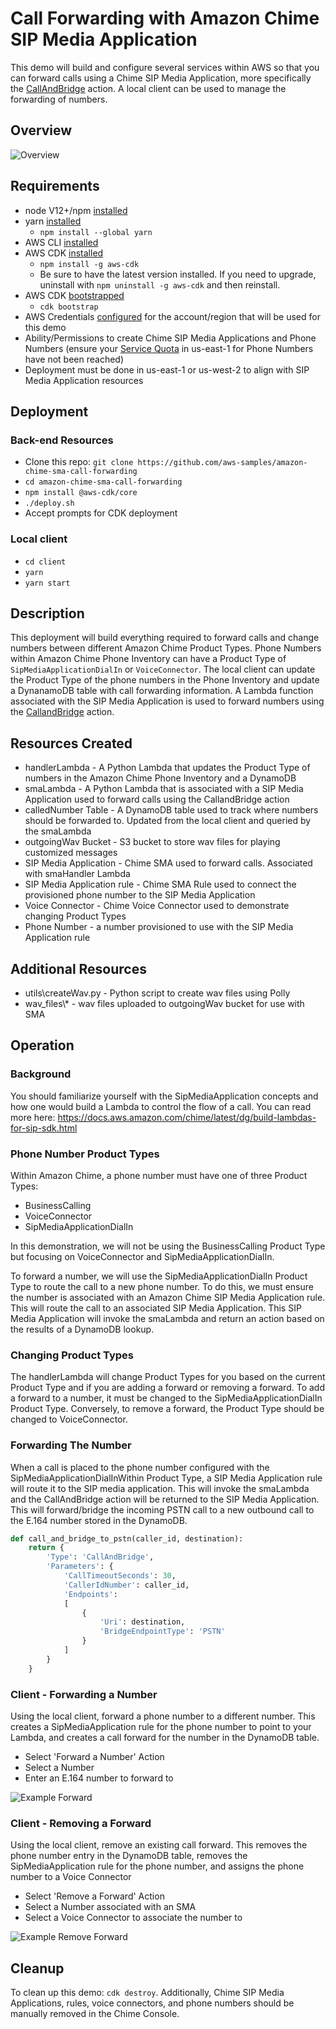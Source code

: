 # Call Forwarding with Amazon Chime SIP Media Application

This demo will build and configure several services within AWS so that you can forward calls using a Chime SIP Media Application, more specifically the [CallAndBridge](https://docs.aws.amazon.com/chime/latest/dg/call-and-bridge.html) action. A local client can be used to manage the forwarding of numbers.
## Overview

![Overview](/images/Overview.png)
## Requirements
- node V12+/npm [installed](https://www.npmjs.com/get-npm)
- yarn [installed](https://classic.yarnpkg.com/en/docs/install)
  - `npm install --global yarn`
- AWS CLI [installed](https://docs.aws.amazon.com/cli/latest/userguide/install-cliv2.html)
- AWS CDK [installed](https://docs.aws.amazon.com/cdk/latest/guide/getting_started.html#getting_started_install)
  - `npm install -g aws-cdk`
  - Be sure to have the latest version installed. If you need to upgrade, uninstall with `npm uninstall -g aws-cdk` and then reinstall.
- AWS CDK [bootstrapped](https://docs.aws.amazon.com/cdk/latest/guide/bootstrapping.html)
  - `cdk bootstrap`
- AWS Credentials [configured](https://docs.aws.amazon.com/cli/latest/userguide/cli-configure-files.html) for the account/region that will be used for this demo
- Ability/Permissions to create Chime SIP Media Applications and Phone Numbers (ensure your [Service Quota](https://console.aws.amazon.com/servicequotas/home/services/chime/quotas) in us-east-1 for Phone Numbers have not been reached)
- Deployment must be done in us-east-1 or us-west-2 to align with SIP Media Application resources

## Deployment
### Back-end Resources
- Clone this repo: `git clone https://github.com/aws-samples/amazon-chime-sma-call-forwarding`
- `cd amazon-chime-sma-call-forwarding`
- `npm install @aws-cdk/core`
- `./deploy.sh`
- Accept prompts for CDK deployment

### Local client
- `cd client`
- `yarn`
- `yarn start`

## Description
This deployment will build everything required to forward calls and change numbers between different Amazon Chime Product Types.  Phone Numbers within Amazon Chime Phone Inventory can have a Product Type of `SipMediaApplicationDialIn` or `VoiceConnector`. The local client can update the Product Type of the phone numbers in the Phone Inventory and update a DynanamoDB table with call forwarding information. A Lambda function associated with the SIP Media Application is used to forward numbers using the [CallandBridge](https://docs.aws.amazon.com/chime/latest/dg/call-and-bridge.html) action.

## Resources Created
- handlerLambda - A Python Lambda that updates the Product Type of numbers in the Amazon Chime Phone Inventory and a DynamoDB
- smaLambda - A Python Lambda that is associated with a SIP Media Application used to forward calls using the CallandBridge action
- calledNumber Table - A DynamoDB table used to track where numbers should be forwarded to.  Updated from the local client and queried by the smaLambda
- outgoingWav Bucket - S3 bucket to store wav files for playing customized messages
- SIP Media Application - Chime SMA used to forward calls.  Associated with smaHandler Lambda
- SIP Media Application rule - Chime SMA Rule used to connect the provisioned phone number to the SIP Media Application
- Voice Connector - Chime Voice Connector used to demonstrate changing Product Types
- Phone Number - a number provisioned to use with the SIP Media Application rule

## Additional Resources
- utils\createWav.py - Python script to create wav files using Polly
- wav_files\\* - wav files uploaded to outgoingWav bucket for use with SMA

## Operation

### Background
You should familiarize yourself with the SipMediaApplication concepts and how one would build a Lambda to control the flow of a call. You can read more here: https://docs.aws.amazon.com/chime/latest/dg/build-lambdas-for-sip-sdk.html


### Phone Number Product Types
Within Amazon Chime, a phone number must have one of three Product Types:
- BusinessCalling
- VoiceConnector
- SipMediaApplicationDialIn

In this demonstration, we will not be using the BusinessCalling Product Type but focusing on VoiceConnector and SipMediaApplicationDialIn.

To forward a number, we will use the SipMediaApplicationDialIn Product Type to route the call to a new phone number. To do this, we must ensure the number is associated with an Amazon Chime SIP Media Application rule.  This will route the call to an associated SIP Media Application. This SIP Media Application will invoke the smaLambda and return an action based on the results of a DynamoDB lookup.

### Changing Product Types

The handlerLambda will change Product Types for you based on the current Product Type and if you are adding a forward or removing a forward.  To add a forward to a number, it must be changed to the SipMediaApplicationDialIn Product Type. Conversely, to remove a forward, the Product Type should be changed to VoiceConnector.

### Forwarding The Number
When a call is placed to the phone number configured with the SipMediaApplicationDialInWithin Product Type, a SIP Media Application rule will route it to the SIP media application.  This will invoke the smaLambda and the CallAndBridge action will be returned to the SIP Media Application. This will forward/bridge the incoming PSTN call to a new outbound call to the E.164 number stored in the DynamoDB.

```python
def call_and_bridge_to_pstn(caller_id, destination):
    return {
        'Type': 'CallAndBridge',
        'Parameters': {
            'CallTimeoutSeconds': 30,
            'CallerIdNumber': caller_id,
            'Endpoints':
            [
                {
                    'Uri': destination,
                    'BridgeEndpointType': 'PSTN'
                }
            ]
        }
    }
```
### Client - Forwarding a Number
Using the local client, forward a phone number to a different number. This creates a SipMediaApplication rule for the phone number to point to your Lambda, and creates a call forward for the number in the DynamoDB table. 

- Select 'Forward a Number' Action
- Select a Number
- Enter an E.164 number to forward to

![Example Forward](images/Forwarding.png)

### Client - Removing a Forward
Using the local client, remove an existing call forward. This removes the phone number entry in the DynamoDB table, removes the SipMediaApplication rule for the phone number, and assigns the phone number to a Voice Connector


- Select 'Remove a Forward' Action
- Select a Number associated with an SMA
- Select a Voice Connector to associate the number to

![Example Remove Forward](images/RemoveForward.png)


## Cleanup
To clean up this demo: `cdk destroy`.  Additionally, Chime SIP Media Applications, rules, voice connectors, and phone numbers should be manually removed in the Chime Console.

